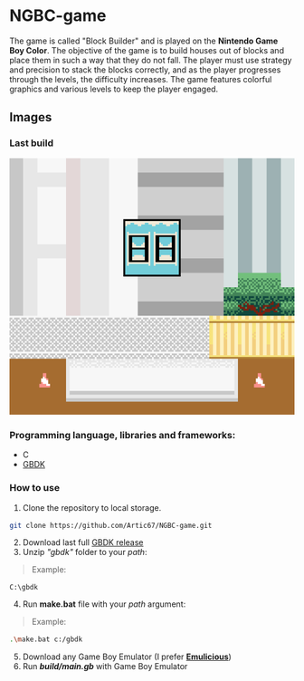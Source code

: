 # NGBC-game

The game is called "Block Builder" and is played on the **Nintendo Game Boy Color**. The objective of the game is to build houses out of blocks and place them in such a way that they do not fall. The player must use strategy and precision to stack the blocks correctly, and as the player progresses through the levels, the difficulty increases. The game features colorful graphics and various levels to keep the player engaged.

## Images
### Last build
![Alt text](src/img/game-screenshot.png "Last build")

### Programming language, libraries and frameworks: 
* C
* [GBDK](https://github.com/gbdk-2020/gbdk-2020)

### How to use
1. Clone the repository to local storage.
```sh
git clone https://github.com/Artic67/NGBC-game.git
```
2. Download last full [GBDK release](https://github.com/gbdk-2020/gbdk-2020/releases)
3. Unzip *"gbdk"* folder to your *path*:
> Example:
```
C:\gbdk
```

4. Run **make.bat** file with your *path* argument:
> Example:
```sh
.\make.bat c:/gbdk
```
5. Download any Game Boy Emulator (I prefer [**Emulicious**](https://emulicious.net/downloads/))
6. Run ***build/main.gb*** with Game Boy Emulator
